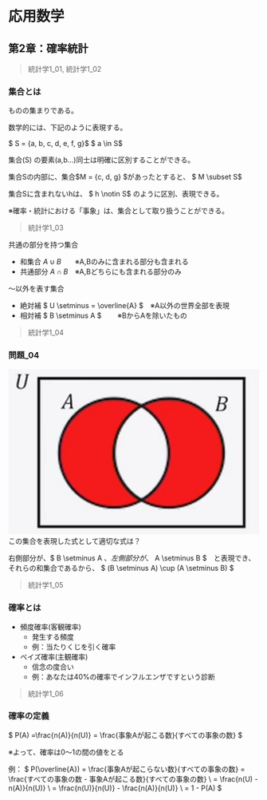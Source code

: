 # 応用数学

## 第2章：確率統計

> 統計学1_01, 統計学1_02

### 集合とは

ものの集まりである。

数学的には、下記のように表現する。

$ S = \{a, b, c, d, e, f, g\}$
$ a \in S$

集合(S) の要素(a,b…)同士は明確に区別することができる。

集合Sの内部に、集合$M = \{c, d, g\} $があったとすると、
$ M \subset S$

集合Sに含まれないhは、
$ h \notin S$
のように区別、表現できる。

※確率・統計における「事象」は、集合として取り扱うことができる。

> 統計学1_03

共通の部分を持つ集合

- 和集合 $A \cup B$　　※A,Bのみに含まれる部分も含まれる
- 共通部分 $A \cap B$　※A,Bどちらにも含まれる部分のみ

～以外を表す集合

- 絶対補 $ U \setminus = \overline{A} $　※A以外の世界全部を表現
- 相対補 $ B \setminus A $ 　　※BからAを除いたもの

> 統計学1_04

### 問題_04

![集合](./統計_04.png)
この集合を表現した式として適切な式は？

右側部分が、$ B \setminus A $　、
左側部分が、$ A \setminus B $　と表現でき、
それらの和集合であるから、
$ (B \setminus A) \cup (A \setminus B) $

> 統計学1_05

### 確率とは

- 頻度確率(客観確率)
  - 発生する頻度
  - 例：当たりくじを引く確率
- ベイズ確率(主観確率)
  - 信念の度合い
  - 例：あなたは40%の確率でインフルエンザですという診断

> 統計学1_06

### 確率の定義

$ P(A) =\frac{n(A)}{n(U)} = \frac{事象Aが起こる数}{すべての事象の数} $

※よって、確率は0～1の間の値をとる

例：
$
P(\overline{A}) = \frac{事象Aが起こらない数}{すべての事象の数}
= \frac{すべての事象の数 - 事象Aが起こる数}{すべての事象の数} \\
= \frac{n(U) - n(A)}{n(U)} \\
= \frac{n(U)}{n(U)} - \frac{n(A)}{n(U)} \\
= 1 - P(A)
$
